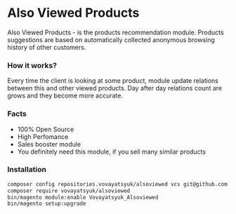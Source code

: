 # Also Viewed Products

Also Viewed Products - is the products recommendation module. Products
suggestions are based on automatically collected anonymous browsing history of
other customers.

### How it works?

Every time the client is looking at some product, module update relations
between this and other viewed products. Day after day relations count are grows
and they become more accurate.

### Facts

 -  100% Open Source
 -  High Perfomance
 -  Sales booster module
 -  You definitely need this module, if you sell many similar products

### Installation

```bash
composer config repositories.vovayatsyuk/alsoviewed vcs git@github.com:vovayatsyuk/magento2-alsoviewed.git
composer require vovayatsyuk/alsoviewed
bin/magento module:enable Vovayatsyuk_Alsoviewed
bin/magento setup:upgrade
```
